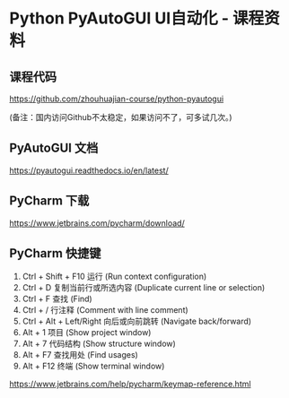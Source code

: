 Python PyAutoGUI UI自动化 - 课程资料
=========================

课程代码
---------

https://github.com/zhouhuajian-course/python-pyautogui

(备注：国内访问Github不太稳定，如果访问不了，可多试几次。)

PyAutoGUI 文档
-----------------

https://pyautogui.readthedocs.io/en/latest/

PyCharm 下载
---------------

https://www.jetbrains.com/pycharm/download/

PyCharm 快捷键
-----------------

1. Ctrl + Shift + F10  运行 (Run context configuration)
2. Ctrl + D  复制当前行或所选内容 (Duplicate current line or selection)
3. Ctrl + F  查找 (Find)
4. Ctrl + /  行注释 (Comment with line comment)
5. Ctrl + Alt + Left/Right  向后或向前跳转 (Navigate back/forward)
6. Alt + 1  项目 (Show project window)
7. Alt + 7  代码结构 (Show structure window)
8. Alt + F7  查找用处 (Find usages)
9. Alt + F12  终端 (Show terminal window)

https://www.jetbrains.com/help/pycharm/keymap-reference.html
